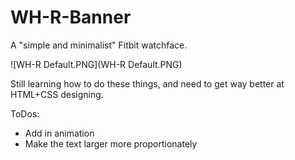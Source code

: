 # WH-R-Banner
A "simple and minimalist" Fitbit watchface.

![WH-R Default.PNG](WH-R Default.PNG)

Still learning how to do these things, and need to get way better at HTML+CSS designing.

ToDos:
- Add in animation
- Make the text larger more proportionately 
